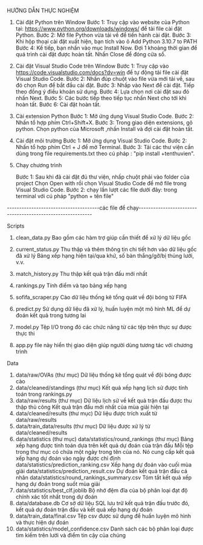 HƯỚNG DẪN THỰC NGHIỆM

1. Cài đặt Python trên Window
  Bước 1: Truy cập vào website của Python tại: https://www.python.org/downloads/windows/ để tải file cài đặt Python.
  Bước 2: Mở file Python vừa tải về để tiến hành cài đặt.
  Bước 3: Khi hộp thoại cài đặt xuất hiện, bạn tích vào ô Add Python 3.10.7 to PATH
  Bước 4: Kế tiếp, bạn nhấn vào mục Install Now. Đợi 1 khoảng thời gian để quá trình cài đặt được hoàn tất. Nhấn Close để đóng cửa sổ.

2. Cài đặt Visual Studio Code trên Window
  Bước 1: Truy cập vào https://code.visualstudio.com/docs?dv=win để tự động tải file cài đặt Visual Studio Code.
  Bước 2: Nhấn đúp chuột vào file vừa mới tải về, sau đó chọn Run để bắt đầu cài đặt.
  Bước 3: Nhấp vào Next để cài đặt. Tiếp theo đồng ý điều khoản sử dụng.
  Bước 4: Lựa chọn nơi cài đặt sau đó nhấn Next.
  Bước 5:  Các bước tiếp theo tiếp tục nhấn Next cho tới khi hoàn tất. 
  Bước 6: Cài đặt hoàn tất.

3. Cài extension Python
	Bước 1: Mở ứng dụng Visual Studio Code.
	Bước 2: Nhấn tổ hợp phím Ctrl+Shift+X.
	Bước 3: Trong giao diện extensions, gõ python. Chọn python của Microsoft ,nhấn Install và đợi cài đặt hoàn tất.

4. Cài đặt môi trường
	Bước 1: Mở ứng dụng Visual Studio Code.
	Bước 2: Nhấn tổ hợp phím Ctrl + J để mở Terminal.
Bước 3: Tải các thư viện cần dùng trong file requirements.txt theo cú pháp : "pip install +tenthuvien".
 
5. Chạy chương trình 

	Bước 1: Sau khi đã cài đặt đủ thư viện, nhấp chuột phải vào folder của project Chọn Open with rồi chọn Visual Studio Code để mở file trong Visual Studio Code.
	Bước 2: chạy lần lượt các file dưới đây: trong terminal với cú pháp "python + tên file"

--------------------------------------các file để chạy-----------------------------------------------------------

Scripts
1. clean_data.py
Bao gồm các hàm trợ giúp cần thiết để xử lý dữ liệu gốc
2. current_status.py
Thu thập và thêm thông tin chi tiết hơn vào dữ liệu gốc đã xử lý
Bảng xếp hạng hiện tại/qua khứ, số bàn thắng/gỡ/bị thủng lưới, v.v.
3. match_history.py
Thu thập kết quả trận đấu mới nhất
4. rankings.py
Tính điểm và tạo bảng xếp hạng
5. sofifa_scraper.py
Cào dữ liệu thống kê tổng quát về đội bóng từ FIFA
6. predict.py
Sử dụng dữ liệu đã xử lý, huấn luyện một mô hình ML để dự đoán kết quả trong tương lai
7. model.py
Tệp I/O trong đó các chức năng từ các tệp trên thực sự được thực thi

8. app.py
file này hiển thị giao diện giúp người dùng tương tác với chương trình
 

Data
1. data/raw/OVAs (thư mục)
Dữ liệu thống kê tổng quát về đội bóng được cào
2. data/cleaned/standings (thư mục)
Kết quả xếp hạng lịch sử được tính toán trong rankings.py
3. data/raw/results (thư mục)
Dữ liệu lịch sử về kết quả trận đấu được thu thập thủ công
Kết quả trận đấu mới nhất của mùa giải hiện tại
4. data/cleaned/results (thư mục)
Dữ liệu được trích xuất từ data/raw/results
5. data/train_data/results (thư mục)
Dữ liệu được xử lý từ data/cleaned/results
6. data/statistics (thư mục)
data/statistics/round_rankings (thư mục)
Bảng xếp hạng được tính toán dựa trên kết quả dự đoán của trận đấu
Mỗi tệp trong thư mục có chứa một ngày trong tên của nó. Nó cung cấp kết quả xếp hạng dự đoán vào ngày được chỉ định
data/statistics/prediction_ranking.csv
Xếp hạng dự đoán vào cuối mùa giải
data/statistics/prediction_result.csv
Dự đoán kết quả trận đấu cá nhân
data/statistics/round_rankings_summary.csv
Tóm tắt kết quả xếp hạng dự đoán trong suốt mùa giải
7. data/statistics/best_clf.joblib
Bộ nhớ đệm đĩa của bộ phân loại đạt độ chính xác tốt nhất trong dự đoán
8. data/database.db
Cơ sở dữ liệu SQL lưu trữ kết quả trận đấu trước đó, kết quả dự đoán trận đấu và kết quả xếp hạng dự đoán
9. data/train_data/final.csv
Tệp csv được sử dụng để huấn luyện mô hình và thực hiện dự đoán
10. data/statistics/model_confidence.csv
Danh sách các bộ phân loại được tìm kiếm trên lưới và điểm tin cậy của chúng